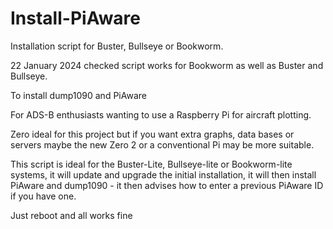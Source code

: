 # Install-PiAware

Installation script for Buster, Bullseye or Bookworm.

22 January 2024 checked script works for Bookworm as well as Buster and Bullseye.

To install dump1090 and PiAware

For ADS-B enthusiasts wanting to use a Raspberry Pi for aircraft plotting.

Zero ideal for this project but if you want extra graphs, data bases or servers maybe the new Zero 2
or a conventional Pi may be more suitable.

This script is ideal for the Buster-Lite, Bullseye-lite or Bookworm-lite systems, it will update and upgrade the initial installation, it will then install PiAware and dump1090 - it then advises how to enter a previous PiAware ID if you have one.

Just reboot and all works fine


